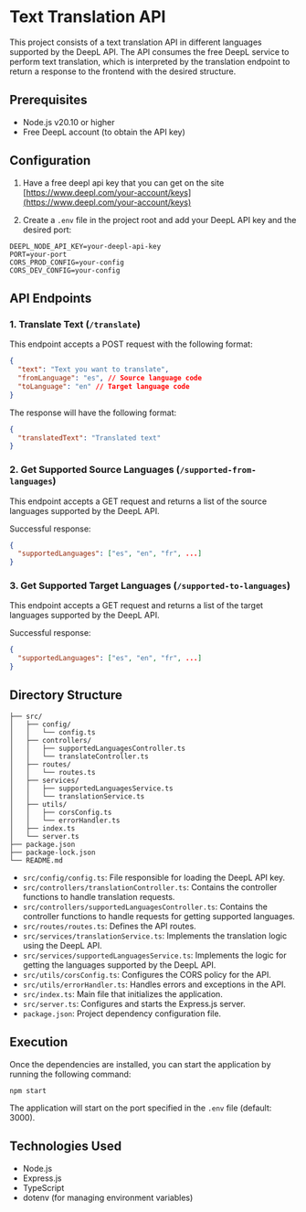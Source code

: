 # Text Translation API

This project consists of a text translation API in different languages supported by the DeepL API. The API consumes the free DeepL service to perform text translation, which is interpreted by the translation endpoint to return a response to the frontend with the desired structure.

## Prerequisites

- Node.js v20.10 or higher
- Free DeepL account (to obtain the API key)

## Configuration

1. Have a free deepl api key that you can get on the site [https://www.deepl.com/your-account/keys](https://www.deepl.com/your-account/keys)

2. Create a `.env` file in the project root and add your DeepL API key and the desired port:

```
DEEPL_NODE_API_KEY=your-deepl-api-key
PORT=your-port
CORS_PROD_CONFIG=your-config
CORS_DEV_CONFIG=your-config
```

## API Endpoints

### 1. Translate Text (`/translate`)

This endpoint accepts a POST request with the following format:

```json
{
  "text": "Text you want to translate",
  "fromLanguage": "es", // Source language code
  "toLanguage": "en" // Target language code
}
```

The response will have the following format:

```json
{
  "translatedText": "Translated text"
}
```

### 2. Get Supported Source Languages (`/supported-from-languages`)

This endpoint accepts a GET request and returns a list of the source languages supported by the DeepL API.

Successful response:

```json
{
  "supportedLanguages": ["es", "en", "fr", ...]
}
```

### 3. Get Supported Target Languages (`/supported-to-languages`)

This endpoint accepts a GET request and returns a list of the target languages supported by the DeepL API.

Successful response:

```json
{
  "supportedLanguages": ["es", "en", "fr", ...]
}
```

## Directory Structure

```
├── src/
│   ├── config/
│   │   └── config.ts
│   ├── controllers/
│   │   ├── supportedLanguagesController.ts
│   │   └── translateController.ts
│   ├── routes/
│   │   └── routes.ts
│   ├── services/
│   │   ├── supportedLanguagesService.ts
│   │   └── translationService.ts
│   ├── utils/
│   │   ├── corsConfig.ts
│   │   └── errorHandler.ts
│   ├── index.ts
│   └── server.ts
├── package.json
├── package-lock.json
└── README.md
```

- `src/config/config.ts`: File responsible for loading the DeepL API key.
- `src/controllers/translationController.ts`: Contains the controller functions to handle translation requests.
- `src/controllers/supportedLanguagesController.ts`: Contains the controller functions to handle requests for getting supported languages.
- `src/routes/routes.ts`: Defines the API routes.
- `src/services/translationService.ts`: Implements the translation logic using the DeepL API.
- `src/services/supportedLanguagesService.ts`: Implements the logic for getting the languages supported by the DeepL API.
- `src/utils/corsConfig.ts`: Configures the CORS policy for the API.
- `src/utils/errorHandler.ts`: Handles errors and exceptions in the API.
- `src/index.ts`: Main file that initializes the application.
- `src/server.ts`: Configures and starts the Express.js server.
- `package.json`: Project dependency configuration file.

## Execution

Once the dependencies are installed, you can start the application by running the following command:

```
npm start
```

The application will start on the port specified in the `.env` file (default: 3000).

## Technologies Used

- Node.js
- Express.js
- TypeScript
- dotenv (for managing environment variables)
